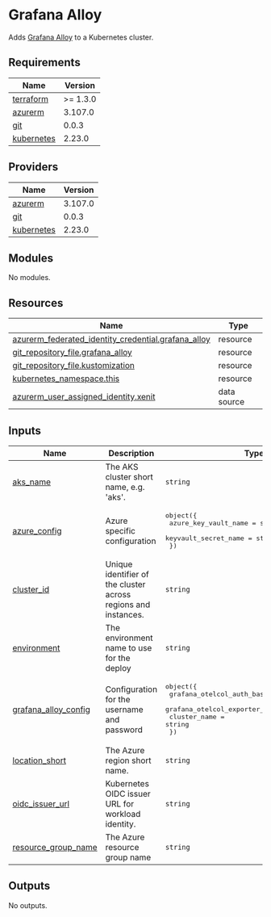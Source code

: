 # Grafana Alloy

Adds [Grafana Alloy](https://github.com/grafana/alloy/tree/main/operations/helm) to a Kubernetes cluster.

## Requirements

| Name | Version |
|------|---------|
| <a name="requirement_terraform"></a> [terraform](#requirement\_terraform) | >= 1.3.0 |
| <a name="requirement_azurerm"></a> [azurerm](#requirement\_azurerm) | 3.107.0 |
| <a name="requirement_git"></a> [git](#requirement\_git) | 0.0.3 |
| <a name="requirement_kubernetes"></a> [kubernetes](#requirement\_kubernetes) | 2.23.0 |

## Providers

| Name | Version |
|------|---------|
| <a name="provider_azurerm"></a> [azurerm](#provider\_azurerm) | 3.107.0 |
| <a name="provider_git"></a> [git](#provider\_git) | 0.0.3 |
| <a name="provider_kubernetes"></a> [kubernetes](#provider\_kubernetes) | 2.23.0 |

## Modules

No modules.

## Resources

| Name | Type |
|------|------|
| [azurerm_federated_identity_credential.grafana_alloy](https://registry.terraform.io/providers/hashicorp/azurerm/3.107.0/docs/resources/federated_identity_credential) | resource |
| [git_repository_file.grafana_alloy](https://registry.terraform.io/providers/xenitab/git/0.0.3/docs/resources/repository_file) | resource |
| [git_repository_file.kustomization](https://registry.terraform.io/providers/xenitab/git/0.0.3/docs/resources/repository_file) | resource |
| [kubernetes_namespace.this](https://registry.terraform.io/providers/hashicorp/kubernetes/2.23.0/docs/resources/namespace) | resource |
| [azurerm_user_assigned_identity.xenit](https://registry.terraform.io/providers/hashicorp/azurerm/3.107.0/docs/data-sources/user_assigned_identity) | data source |

## Inputs

| Name | Description | Type | Default | Required |
|------|-------------|------|---------|:--------:|
| <a name="input_aks_name"></a> [aks\_name](#input\_aks\_name) | The AKS cluster short name, e.g. 'aks'. | `string` | n/a | yes |
| <a name="input_azure_config"></a> [azure\_config](#input\_azure\_config) | Azure specific configuration | <pre>object({<br/>    azure_key_vault_name = string<br/>    keyvault_secret_name = string<br/>  })</pre> | <pre>{<br/>  "azure_key_vault_name": "",<br/>  "keyvault_secret_name": ""<br/>}</pre> | no |
| <a name="input_cluster_id"></a> [cluster\_id](#input\_cluster\_id) | Unique identifier of the cluster across regions and instances. | `string` | n/a | yes |
| <a name="input_environment"></a> [environment](#input\_environment) | The environment name to use for the deploy | `string` | n/a | yes |
| <a name="input_grafana_alloy_config"></a> [grafana\_alloy\_config](#input\_grafana\_alloy\_config) | Configuration for the username and password | <pre>object({<br/>    grafana_otelcol_auth_basic_username = string<br/>    grafana_otelcol_exporter_endpoint   = string<br/>    cluster_name                        = string<br/>  })</pre> | <pre>{<br/>  "cluster_name": "",<br/>  "grafana_otelcol_auth_basic_username": "",<br/>  "grafana_otelcol_exporter_endpoint": ""<br/>}</pre> | no |
| <a name="input_location_short"></a> [location\_short](#input\_location\_short) | The Azure region short name. | `string` | n/a | yes |
| <a name="input_oidc_issuer_url"></a> [oidc\_issuer\_url](#input\_oidc\_issuer\_url) | Kubernetes OIDC issuer URL for workload identity. | `string` | n/a | yes |
| <a name="input_resource_group_name"></a> [resource\_group\_name](#input\_resource\_group\_name) | The Azure resource group name | `string` | n/a | yes |

## Outputs

No outputs.
